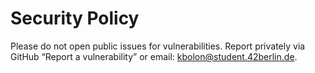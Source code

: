 # Security Policy
Please do not open public issues for vulnerabilities.
Report privately via GitHub “Report a vulnerability” or email: kbolon@student.42berlin.de.

